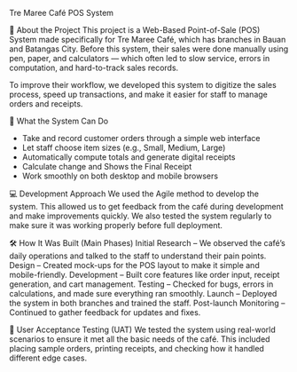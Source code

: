 Tre Maree Café POS System

📍 About the Project
This project is a Web-Based Point-of-Sale (POS) System made specifically for Tre Maree Café, which has branches in Bauan and Batangas City. Before this system, their sales were done manually using pen, paper, and calculators — which often led to slow service, errors in computation, and hard-to-track sales records.

To improve their workflow, we developed this system to digitize the sales process, speed up transactions, and make it easier for staff to manage orders and receipts.

🔧 What the System Can Do
- Take and record customer orders through a simple web interface
- Let staff choose item sizes (e.g., Small, Medium, Large)
- Automatically compute totals and generate digital receipts
- Calculate change and Shows the Final Receipt
- Work smoothly on both desktop and mobile browsers

💻 Development Approach
We used the Agile method to develop the system. This allowed us to get feedback from the café during development and make improvements quickly. We also tested the system regularly to make sure it was working properly before full deployment.

🛠️ How It Was Built (Main Phases)
Initial Research – We observed the café’s daily operations and talked to the staff to understand their pain points.
Design – Created mock-ups for the POS layout to make it simple and mobile-friendly.
Development – Built core features like order input, receipt generation, and cart management.
Testing – Checked for bugs, errors in calculations, and made sure everything ran smoothly.
Launch – Deployed the system in both branches and trained the staff.
Post-launch Monitoring – Continued to gather feedback for updates and fixes.

🧪 User Acceptance Testing (UAT)
We tested the system using real-world scenarios to ensure it met all the basic needs of the café. This included placing sample orders, printing receipts, and checking how it handled different edge cases.
